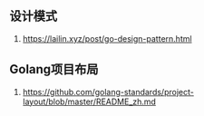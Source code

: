 ## 设计模式
1.  https://lailin.xyz/post/go-design-pattern.html

## Golang项目布局
1. https://github.com/golang-standards/project-layout/blob/master/README_zh.md

